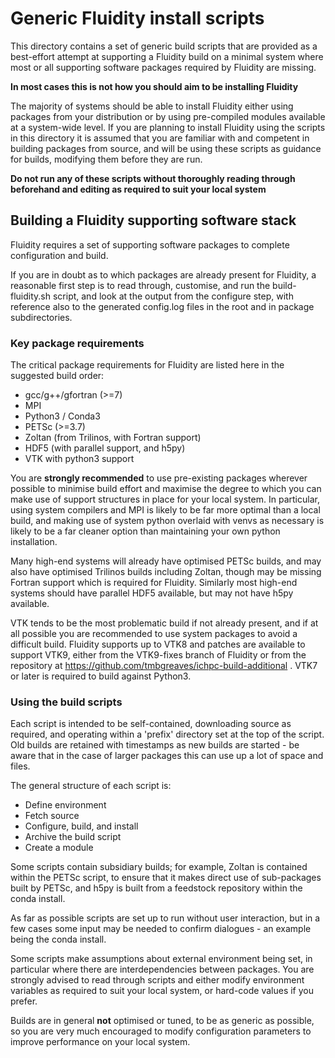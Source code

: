 # Generic Fluidity install scripts

This directory contains a set of generic build scripts that are provided as a best-effort
attempt at supporting a Fluidity build on a minimal system where most or all supporting
software packages required by Fluidity are missing.

**In most cases this is not how you should aim to be installing Fluidity**

The majority of systems should be able to install Fluidity either using packages from your
distribution or by using pre-compiled modules available at a system-wide level. If you are
planning to install Fluidity using the scripts in this directory it is assumed that you are
familiar with and competent in building packages from source, and will be using these scripts
as guidance for builds, modifying them before they are run.

**Do not run any of these scripts without thoroughly reading through beforehand and editing
as required to suit your local system**

## Building a Fluidity supporting software stack

Fluidity requires a set of supporting software packages to complete configuration and build.

If you are in doubt as to which packages are already present for Fluidity, a reasonable first
step is to read through, customise, and run the build-fluidity.sh script, and look at the output
from the configure step, with reference also to the generated config.log files in the root and
in package subdirectories.

### Key package requirements

The critical package requirements for Fluidity are listed here in the suggested build order:

* gcc/g++/gfortran (>=7)
* MPI 
* Python3 / Conda3
* PETSc (>=3.7)
* Zoltan (from Trilinos, with Fortran support)
* HDF5 (with parallel support, and h5py)
* VTK with python3 support

You are **strongly recommended** to use pre-existing packages wherever possible to minimise 
build effort and maximise the degree to which you can make use of support structures in place
for your local system. In particular, using system compilers and MPI is likely to be far more
optimal than a local build, and making use of system python overlaid with venvs as necessary
is likely to be a far cleaner option than maintaining your own python installation. 

Many high-end systems will already have optimised PETSc builds, and may also have optimised
Trilinos builds including Zoltan, though may be missing Fortran support which is required for
Fluidity. Similarly most high-end systems should have parallel HDF5 available, but may not 
have h5py available.

VTK tends to be the most problematic build if not already present, and if at all possible you
are recommended to use system packages to avoid a difficult build. Fluidity supports up to VTK8
and patches are available to support VTK9, either from the VTK9-fixes branch of Fluidity or from
the repository at https://github.com/tmbgreaves/ichpc-build-additional . VTK7 or later is required
to build against Python3.

### Using the build scripts

Each script is intended to be self-contained, downloading source as required, and operating within
a 'prefix' directory set at the top of the script. Old builds are retained with timestamps as new
builds are started - be aware that in the case of larger packages this can use up a lot of space 
and files. 

The general structure of each script is:

* Define environment
* Fetch source
* Configure, build, and install
* Archive the build script
* Create a module

Some scripts contain subsidiary builds; for example, Zoltan is contained within the PETSc script,
to ensure that it makes direct use of sub-packages built by PETSc, and h5py is built from a
feedstock repository within the conda install.

As far as possible scripts are set up to run without user interaction, but in a few cases some
input may be needed to confirm dialogues - an example being the conda install.

Some scripts make assumptions about external environment being set, in particular where there are
interdependencies between packages. You are strongly advised to read through scripts and either
modify environment variables as required to suit your local system, or hard-code values if you 
prefer.

Builds are in general **not** optimised or tuned, to be as generic as possible, so you are very
much encouraged to modify configuration parameters to improve performance on your local system.

